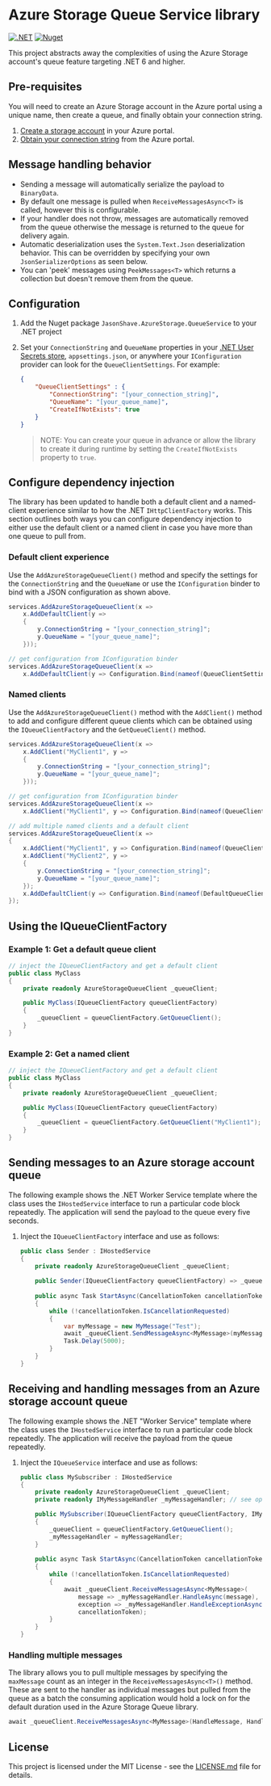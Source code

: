 # Azure Storage Queue Service library

[![.NET](https://github.com/jasonshave/JasonShave.AzureStorage.QueueService/actions/workflows/dotnet.yml/badge.svg)](https://github.com/jasonshave/JasonShave.AzureStorage.QueueService/actions/workflows/dotnet.yml)
[![Nuget](https://github.com/jasonshave/JasonShave.AzureStorage.QueueService/actions/workflows/nuget.yml/badge.svg)](https://github.com/jasonshave/JasonShave.AzureStorage.QueueService/actions/workflows/nuget.yml)

This project abstracts away the complexities of using the Azure Storage account's queue feature targeting .NET 6 and higher.

## Pre-requisites

You will need to create an Azure Storage account in the Azure portal using a unique name, then create a queue, and finally obtain your connection string.

1. [Create a storage account](https://docs.microsoft.com/en-us/azure/storage/common/storage-account-create?tabs=azure-portal) in your Azure portal.
2. [Obtain your connection string](https://docs.microsoft.com/en-us/azure/storage/common/storage-account-keys-manage?tabs=azure-portal) from the Azure portal.

## Message handling behavior

- Sending a message will automatically serialize the payload to `BinaryData`.
- By default one message is pulled when `ReceiveMessagesAsync<T>` is called, however this is configurable.
- If your handler does not throw, messages are automatically removed from the queue otherwise the message is returned to the queue for delivery again.
- Automatic deserialization uses the `System.Text.Json` deserialization behavior. This can be overridden by specifying your own `JsonSerializerOptions` as seen below.
- You can 'peek' messages using `PeekMessages<T>` which returns a collection but doesn't remove them from the queue.

## Configuration

1. Add the Nuget package `JasonShave.AzureStorage.QueueService` to your .NET project
2. Set your `ConnectionString` and `QueueName` properties in your [.NET User Secrets store](https://docs.microsoft.com/en-us/aspnet/core/security/app-secrets?view=aspnetcore-6.0&tabs=windows), `appsettings.json`, or anywhere your `IConfiguration` provider can look for the `QueueClientSettings`. For example:

    ```json
    {
        "QueueClientSettings" : {
            "ConnectionString": "[your_connection_string]",
            "QueueName": "[your_queue_name]",
            "CreateIfNotExists": true
        }
    }
    ```

    >NOTE: You can create your queue in advance or allow the library to create it during runtime by setting the `CreateIfNotExists` property to `true`.

## Configure dependency injection

The library has been updated to handle both a default client and a named-client experience similar to how the .NET `IHttpClientFactory` works. This section outlines both ways you can configure dependency injection to either use the default client or a named client in case you have more than one queue to pull from.

### Default client experience

Use the `AddAzureStorageQueueClient()` method and specify the settings for the `ConnectionString` and the `QueueName` or use the `IConfiguration` binder to bind with a JSON configuration as shown above.

```csharp
services.AddAzureStorageQueueClient(x => 
    x.AddDefaultClient(y => 
    {
        y.ConnectionString = "[your_connection_string]";
        y.QueueName = "[your_queue_name]";    
    }));
```

```csharp
// get configuration from IConfiguration binder
services.AddAzureStorageQueueClient(x => 
    x.AddDefaultClient(y => Configuration.Bind(nameof(QueueClientSettings), y)));
```

### Named clients

Use the `AddAzureStorageQueueClient()` method with the `AddClient()` method to add and configure different queue clients which can be obtained using the `IQueueClientFactory` and the `GetQueueClient()` method.

```csharp
services.AddAzureStorageQueueClient(x => 
    x.AddClient("MyClient1", y => 
    {
        y.ConnectionString = "[your_connection_string]";
        y.QueueName = "[your_queue_name]";    
    }));
```

```csharp
// get configuration from IConfiguration binder
services.AddAzureStorageQueueClient(x => 
    x.AddClient("MyClient1", y => Configuration.Bind(nameof(QueueClientSettings), y)));
```

```csharp
// add multiple named clients and a default client
services.AddAzureStorageQueueClient(x =>
{
    x.AddClient("MyClient1", y => Configuration.Bind(nameof(QueueClientSettings), y));
    x.AddClient("MyClient2", y =>
    {
        y.ConnectionString = "[your_connection_string]";
        y.QueueName = "[your_queue_name]";
    });
    x.AddDefaultClient(y => Configuration.Bind(nameof(DefaultQueueClientSettings), y));
});
```

## Using the IQueueClientFactory

### Example 1: Get a default queue client

```csharp
// inject the IQueueClientFactory and get a default client
public class MyClass
{
    private readonly AzureStorageQueueClient _queueClient;

    public MyClass(IQueueClientFactory queueClientFactory)
    {
        _queueClient = queueClientFactory.GetQueueClient();
    }
}
```

### Example 2: Get a named client

```csharp
// inject the IQueueClientFactory and get a default client
public class MyClass
{
    private readonly AzureStorageQueueClient _queueClient;

    public MyClass(IQueueClientFactory queueClientFactory)
    {
        _queueClient = queueClientFactory.GetQueueClient("MyClient1");
    }
}
```

## Sending messages to an Azure storage account queue

The following example shows the .NET Worker Service template where the class uses the `IHostedService` interface to run a particular code block repeatedly. The application will send the payload to the queue every five seconds.

1. Inject the `IQueueClientFactory` interface and use as follows:

    ```csharp
    public class Sender : IHostedService
    {
        private readonly AzureStorageQueueClient _queueClient;
        
        public Sender(IQueueClientFactory queueClientFactory) => _queueClient = queueClientFactory.GetQueueClient();
        
        public async Task StartAsync(CancellationToken cancellationToken)
        {
            while (!cancellationToken.IsCancellationRequested)
            {
                var myMessage = new MyMessage("Test");
                await _queueClient.SendMessageAsync<MyMessage>(myMessage, cancellationToken);
                Task.Delay(5000);
            }
        }    
    }
    ```

## Receiving and handling messages from an Azure storage account queue

The following example shows the .NET "Worker Service" template where the class uses the `IHostedService` interface to run a particular code block repeatedly. The application will receive the payload from the queue repeatedly.

1. Inject the `IQueueService` interface and use as follows:

    ```csharp
    public class MySubscriber : IHostedService
    {
        private readonly AzureStorageQueueClient _queueClient;
        private readonly IMyMessageHandler _myMessageHandler; // see optional handler below
    
        public MySubscriber(IQueueClientFactory queueClientFactory, IMyMessageHandler myMessageHandler)
        {
            _queueClient = queueClientFactory.GetQueueClient();
            _myMessageHandler = myMessageHandler;
        }
            
        public async Task StartAsync(CancellationToken cancellationToken)
        {
            while (!cancellationToken.IsCancellationRequested)
            {
                await _queueClient.ReceiveMessagesAsync<MyMessage>(
                    message => _myMessageHandler.HandleAsync(message),
                    exception => _myMessageHandler.HandleExceptionAsync(exception),
                    cancellationToken);
            }
        }
    }
    ```

### Handling multiple messages

The library allows you to pull multiple messages by specifying the `maxMessage` count as an integer in the `ReceiveMessagesAsync<T>()` method. These are sent to the handler as individual messages but pulled from the queue as a batch the consuming application would hold a lock on for the default duration used in the Azure Storage Queue library.

```csharp
await _queueClient.ReceiveMessagesAsync<MyMessage>(HandleMessage, HandleException, cancellationToken, 10);
```

## License

This project is licensed under the MIT License - see the [LICENSE.md](license.md) file for details.
